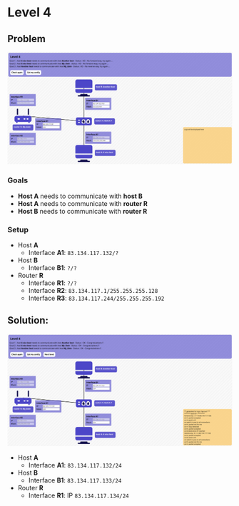 # Level 4

## Problem

![NetPractice 42 - Level 4 - Problem](assets/level4-problem.png "NetPractice 42 Level 4 problem")

### Goals
- **Host A** needs to communicate with **host B**
- **Host A** needs to communicate with **router R**
- **Host B** needs to communicate with **router R**

### Setup
- Host **A**
	- Interface **A1**: `83.134.117.132/?`
- Host **B**
	- Interface **B1**: `?/?`
- Router **R**
	- Interface **R1**: `?/?`
	- Interface **R2**: `83.134.117.1/255.255.255.128`
	- Interface **R3**: `83.134.117.244/255.255.255.192`

## Solution:

![NetPractice 42 - Level 4 - Solution](assets/level4-solution.png "NetPractice 42 Level 4 solution")

- Host **A**
	- Interface **A1**: `83.134.117.132/24`
- Host **B**
	- Interface **B1**: `83.134.117.133/24`
- Router **R**
	- Interface **R1**: IP `83.134.117.134/24`
